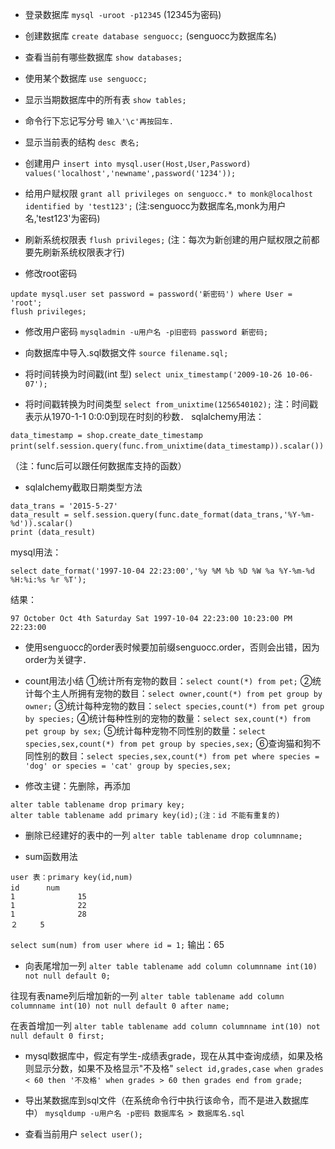 * 登录数据库
`mysql -uroot -p12345`  (12345为密码)

* 创建数据库
`create database senguocc;` (senguocc为数据库名)

* 查看当前有哪些数据库
`show databases;`

* 使用某个数据库
`use senguocc;`

* 显示当期数据库中的所有表
`show tables;`

* 命令行下忘记写分号
`输入'\c'再按回车.`

* 显示当前表的结构
`desc 表名;`

* 创建用户
`insert into mysql.user(Host,User,Password) values('localhost','newname',password('1234'));`

* 给用户赋权限
`grant all privileges on senguocc.* to monk@localhost identified by 'test123';`
(注:senguocc为数据库名,monk为用户名,'test123'为密码)

* 刷新系统权限表
`flush privileges;`
(注：每次为新创建的用户赋权限之前都要先刷新系统权限表才行)

* 修改root密码
```
update mysql.user set password = password('新密码') where User = 'root';
flush privileges;
```

* 修改用户密码
`mysqladmin -u用户名 -p旧密码 password 新密码;`

* 向数据库中导入.sql数据文件
`source filename.sql;`

* 将时间转换为时间戳(int 型)
`select unix_timestamp('2009-10-26 10-06-07');`

* 将时间戳转换为时间类型
`select from_unixtime(1256540102);`
注：时间戳表示从1970-1-1 0:0:0到现在时刻的秒数．
sqlalchemy用法：
```
data_timestamp = shop.create_date_timestamp
print(self.session.query(func.from_unixtime(data_timestamp)).scalar())　
```
（注：func后可以跟任何数据库支持的函数）

* sqlalchemy截取日期类型方法
```
data_trans = '2015-5-27'
data_result = self.session.query(func.date_format(data_trans,'%Y-%m-%d')).scalar()
print (data_result)
```
mysql用法：
```
select date_format('1997-10-04 22:23:00','%y %M %b %D %W %a %Y-%m-%d %H:%i:%s %r %T');
```
结果：
```
97 October Oct 4th Saturday Sat 1997-10-04 22:23:00 10:23:00 PM 22:23:00
```

* 使用senguocc的order表时候要加前缀senguocc.order，否则会出错，因为order为关键字．

* count用法小结
①统计所有宠物的数目：`select count(*) from pet;`
②统计每个主人所拥有宠物的数目：`select owner,count(*) from pet group by owner;`
③统计每种宠物的数目：`select species,count(*) from pet group by species;`
④统计每种性别的宠物的数量：`select sex,count(*) from pet group by sex;`
⑤统计每种宠物不同性别的数量：`select species,sex,count(*) from pet group by species,sex;`
⑥查询猫和狗不同性别的数目：`select species,sex,count(*) from pet where species = 'dog' or species = 'cat' group by species,sex;`

* 修改主键：先删除，再添加
```
alter table tablename drop primary key;
alter table tablename add primary key(id);(注：id 不能有重复的)
```

* 删除已经建好的表中的一列
`alter table tablename drop columnname;`

* sum函数用法
```
user 表：primary key(id,num)
id 　　　num
1              15
1              22
1              28
２　　　5
```

`select sum(num) from user where id = 1;`
输出：65

* 向表尾增加一列
`alter table tablename add column columnname int(10) not null default 0;`

往现有表name列后增加新的一列
`alter table tablename add column columnname int(10) not null default 0 after name;`

在表首增加一列
`alter table tablename add column columnname int(10) not null default 0 first;`

* mysql数据库中，假定有学生-成绩表grade，现在从其中查询成绩，如果及格则显示分数，如果不及格显示"不及格"
`select id,grades,case when grades < 60 then '不及格' when grades > 60 then grades end from grade;`

* 导出某数据库到sql文件（在系统命令行中执行该命令，而不是进入数据库中）
`mysqldump -u用户名 -p密码 数据库名 > 数据库名.sql`

* 查看当前用户
`select user();`
